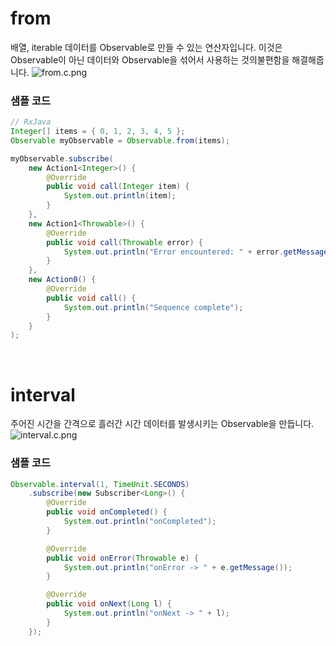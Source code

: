 # from
배열, iterable 데이터를 Observable로 만들 수 있는 연산자입니다. 이것은 Observable이 아닌 데이터와 Observable을 섞어서 사용하는 것의불편함을 해결해줍니다.
![from.c.png](http://reactivex.io/documentation/ko/operators/images/from.c.png)<br>

### 샘플 코드
```java
// RxJava
Integer[] items = { 0, 1, 2, 3, 4, 5 };
Observable myObservable = Observable.from(items);

myObservable.subscribe(
    new Action1<Integer>() {
        @Override
        public void call(Integer item) {
            System.out.println(item);
        }
    },
    new Action1<Throwable>() {
        @Override
        public void call(Throwable error) {
            System.out.println("Error encountered: " + error.getMessage());
        }
    },
    new Action0() {
        @Override
        public void call() {
            System.out.println("Sequence complete");
        }
    }
);
```
<br>

# interval
주어진 시간을 간격으로 흘러간 시간 데이터를 발생시키는 Observable을 만듭니다.
![interval.c.png](http://reactivex.io/documentation/operators/images/interval.c.png)<br>

### 샘플 코드
```java
Observable.interval(1, TimeUnit.SECONDS)
	.subscribe(new Subscriber<Long>() {
		@Override
		public void onCompleted() {
			System.out.println("onCompleted");
		}

		@Override
		public void onError(Throwable e) {
			System.out.println("onError -> " + e.getMessage());
		}

		@Override
		public void onNext(Long l) {
			System.out.println("onNext -> " + l);
		}
	});
```
